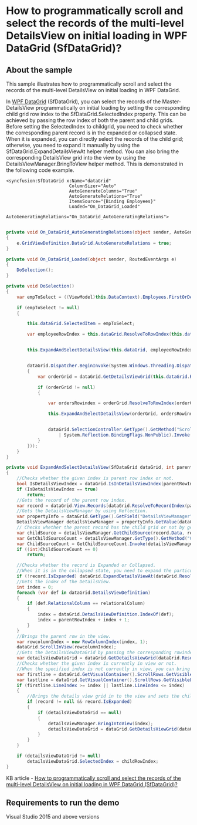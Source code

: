 # How to programmatically scroll and select the records of the multi-level DetailsView on initial loading in WPF DataGrid (SfDataGrid)?

## About the sample

This sample illustrates how to programmatically scroll and select the records of the multi-level DetailsView on initial loading in WPF DataGrid.

In [WPF DataGrid](https://www.syncfusion.com/wpf-ui-controls/datagrid) (SfDataGrid), you can select the records of the Master-DetailsView programmatically on initial loading by setting the corresponding child grid row index to the SfDataGrid.SelectedIndex property. This can be achieved by passing the row index of both the parent and child grids. Before setting the SelectedIndex to childgrid, you need to check whether the corresponding parent record is in the expanded or collapsed state. When it is expanded, you can directly select the records of the child grid; otherwise, you need to expand it manually by using the SfDataGrid.ExpandDetailsViewAt helper method. You can also bring the corresponding DetailsView grid into the view by using the DetailsViewManager.BringToView helper method. This is demonstrated in the following code example.


```Xaml
<syncfusion:SfDataGrid x:Name="dataGrid"
                        ColumnSizer="Auto"
                        AutoGenerateColumns="True"
                        AutoGenerateRelations="True"
                        ItemsSource="{Binding Employees}"
                        Loaded="On_DataGrid_Loaded"
                        AutoGeneratingRelations="On_DataGrid_AutoGeneratingRelations">
```

```c#

private void On_DataGrid_AutoGeneratingRelations(object sender, AutoGeneratingRelationsArgs e)
{
    e.GridViewDefinition.DataGrid.AutoGenerateRelations = true;
}

private void On_DataGrid_Loaded(object sender, RoutedEventArgs e)
{
    DoSelection();
}

private void DoSelection()
{
    var empToSelect = ((ViewModel)this.DataContext).Employees.FirstOrDefault(emp => emp.EmployeeID == 17);

    if (empToSelect != null)
    {

        this.dataGrid.SelectedItem = empToSelect;

        var employeeRowIndex = this.dataGrid.ResolveToRowIndex(this.dataGrid.SelectedIndex);


        this.ExpandAndSelectDetailsView(this.dataGrid, employeeRowIndex, 22, "Orders");


        dataGrid.Dispatcher.BeginInvoke(System.Windows.Threading.DispatcherPriority.Background, new Action(() =>
        {
            var orderGrid = dataGrid.GetDetailsViewGrid(this.dataGrid.ResolveToRecordIndex(employeeRowIndex), "Orders");

            if (orderGrid != null)
            {

                var ordersRowindex = orderGrid.ResolveToRowIndex(orderGrid.SelectedIndex);

                this.ExpandAndSelectDetailsView(orderGrid, ordersRowindex, 2, "Sales");


                dataGrid.SelectionController.GetType().GetMethod("ScrollToRowIndex", System.Reflection.BindingFlags.Instance
                    | System.Reflection.BindingFlags.NonPublic).Invoke(dataGrid.SelectionController, new object[] { dataGrid.SelectionController.CurrentCellManager.CurrentRowColumnIndex.RowIndex });
            }
        }));
    }
}

private void ExpandAndSelectDetailsView(SfDataGrid dataGrid, int parentRowIndex, int childRowIndex, string relationalColumn)
{
    //Checks whether the given index is parent row index or not. 
    bool IsDetailsViewIndex = dataGrid.IsInDetailsViewIndex(parentRowIndex);
    if (IsDetailsViewIndex == true)
        return;
    //Gets the record of the parent row index.
    var record = dataGrid.View.Records[dataGrid.ResolveToRecordIndex(parentRowIndex)];
    //Gets the DetailsViewManager by using Reflection.
    var propertyInfo = dataGrid.GetType().GetField("DetailsViewManager", System.Reflection.BindingFlags.Instance | System.Reflection.BindingFlags.NonPublic);
    DetailsViewManager detailsViewManager = propertyInfo.GetValue(dataGrid) as DetailsViewManager;
    // Checks whether the parent record has the child grid or not by getting the child source and its count.
    var childSource = detailsViewManager.GetChildSource(record.Data, relationalColumn);
    var GetChildSourceCount = detailsViewManager.GetType().GetMethod("GetChildSourceCount", System.Reflection.BindingFlags.Instance | System.Reflection.BindingFlags.NonPublic | System.Reflection.BindingFlags.Static);
    var ChildSourceCount = GetChildSourceCount.Invoke(detailsViewManager, new object[] { childSource });
    if ((int)ChildSourceCount == 0)
        return;

    //Checks whether the record is Expanded or Collapsed.
    //When it is in the collapsed state, you need to expand the particular DetailsView based on the index.
    if (!record.IsExpanded) dataGrid.ExpandDetailsViewAt(dataGrid.ResolveToRecordIndex(parentRowIndex));
    //Gets the index of the DetailsView.
    int index = 0;
    foreach (var def in dataGrid.DetailsViewDefinition)
    {
        if (def.RelationalColumn == relationalColumn)
        {
            index = dataGrid.DetailsViewDefinition.IndexOf(def);
            index = parentRowIndex + index + 1;
        }
    }
    //Brings the parent row in the view. 
    var rowcolumnIndex = new RowColumnIndex(index, 1);
    dataGrid.ScrollInView(rowcolumnIndex);
    //Gets the DetailsViewDataGrid by passing the corresponding rowindex and relation name.
    var detailsViewDataGrid = dataGrid.GetDetailsViewGrid(dataGrid.ResolveToRecordIndex(parentRowIndex), relationalColumn);
    //Checks whether the given index is currently in view or not.
    //When the specified index is not currently in view, you can bring that row in to the view by using the SfDataGrid.ScrollInView method.
    var firstline = dataGrid.GetVisualContainer().ScrollRows.GetVisibleLines().FirstOrDefault(line => line.Region == ScrollAxisRegion.Body);
    var lastline = dataGrid.GetVisualContainer().ScrollRows.GetVisibleLines().LastOrDefault(line => line.Region == ScrollAxisRegion.Body);
    if (firstline.LineIndex >= index || lastline.LineIndex <= index)
    {
        //Brings the details view grid in to the view and sets the child grid's SelectedIndex as the ChildRowIndex.
        if (record != null && record.IsExpanded)
        {
            if (detailsViewDataGrid == null)
            {
                detailsViewManager.BringIntoView(index);
                detailsViewDataGrid = dataGrid.GetDetailsViewGrid(dataGrid.ResolveToRecordIndex(parentRowIndex), relationalColumn);
            }
        }
    }

    if (detailsViewDataGrid != null)
        detailsViewDataGrid.SelectedIndex = childRowIndex;
}


```

KB article - [How to programmatically scroll and select the records of the multi-level DetailsView on initial loading in WPF DataGrid (SfDataGrid)?](https://www.syncfusion.com/kb/12035/how-to-programmatically-scroll-and-select-the-records-of-the-multi-level-detailsview-on)


## Requirements to run the demo
Visual Studio 2015 and above versions
